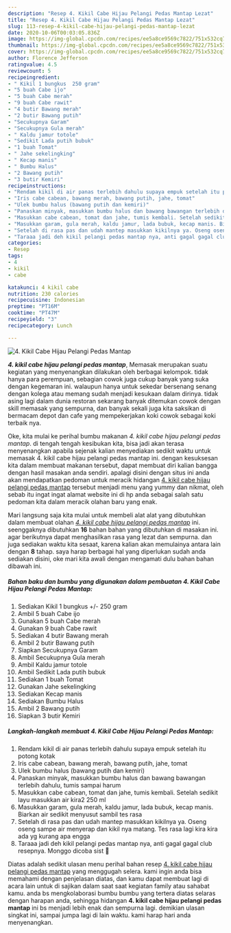 ```yaml
---
description: "Resep 4. Kikil Cabe Hijau Pelangi Pedas Mantap Lezat"
title: "Resep 4. Kikil Cabe Hijau Pelangi Pedas Mantap Lezat"
slug: 113-resep-4-kikil-cabe-hijau-pelangi-pedas-mantap-lezat
date: 2020-10-06T00:03:05.836Z
image: https://img-global.cpcdn.com/recipes/ee5a8ce9569c7822/751x532cq70/4-kikil-cabe-hijau-pelangi-pedas-mantap-foto-resep-utama.jpg
thumbnail: https://img-global.cpcdn.com/recipes/ee5a8ce9569c7822/751x532cq70/4-kikil-cabe-hijau-pelangi-pedas-mantap-foto-resep-utama.jpg
cover: https://img-global.cpcdn.com/recipes/ee5a8ce9569c7822/751x532cq70/4-kikil-cabe-hijau-pelangi-pedas-mantap-foto-resep-utama.jpg
author: Florence Jefferson
ratingvalue: 4.5
reviewcount: 5
recipeingredient:
- " Kikil 1 bungkus  250 gram"
- "5 buah Cabe ijo"
- "5 buah Cabe merah"
- "9 buah Cabe rawit"
- "4 butir Bawang merah"
- "2 butir Bawang putih"
- "Secukupnya Garam"
- "Secukupnya Gula merah"
- " Kaldu jamur totole"
- "Sedikit Lada putih bubuk"
- "1 buah Tomat"
- " Jahe sekelingking"
- " Kecap manis"
- " Bumbu Halus"
- "2 Bawang putih"
- "3 butir Kemiri"
recipeinstructions:
- "Rendam kikil di air panas terlebih dahulu supaya empuk setelah itu potong kotak"
- "Iris cabe cabean, bawang merah, bawang putih, jahe, tomat"
- "Ulek bumbu halus (bawang putih dan kemiri)"
- "Panaskan minyak, masukkan bumbu halus dan bawang bawangan terlebih dahulu, tumis sampai harum"
- "Masukkan cabe cabean, tomat dan jahe, tumis kembali. Setelah sedikit layu masukkan air kira2 250 ml"
- "Masukkan garam, gula merah, kaldu jamur, lada bubuk, kecap manis. Biarkan air sedikit menyusut sambil tes rasa"
- "Setelah di rasa pas dan udah mantep masukkan kikilnya ya. Oseng oseng sampe air menyerap dan kikil nya matang. Tes rasa lagi kira kira ada yg kurang apa engga"
- "Taraaa jadi deh kikil pelangi pedas mantap nya, anti gagal gagal club resepnya. Monggo dicoba sist 🤗"
categories:
- Resep
tags:
- 4
- kikil
- cabe

katakunci: 4 kikil cabe 
nutrition: 230 calories
recipecuisine: Indonesian
preptime: "PT16M"
cooktime: "PT47M"
recipeyield: "3"
recipecategory: Lunch

---
```



![4. Kikil Cabe Hijau Pelangi Pedas Mantap](https://img-global.cpcdn.com/recipes/ee5a8ce9569c7822/751x532cq70/4-kikil-cabe-hijau-pelangi-pedas-mantap-foto-resep-utama.jpg)

<b><i>4. kikil cabe hijau pelangi pedas mantap</i></b>, Memasak merupakan suatu kegiatan yang menyenangkan dilakukan oleh berbagai kelompok. tidak hanya para perempuan, sebagian cowok juga cukup banyak yang suka dengan kegemaran ini. walaupun hanya untuk sekedar bersenang senang dengan kolega atau memang sudah menjadi kesukaan dalam dirinya. tidak asing lagi dalam dunia restoran sekarang banyak ditemukan cowok dengan skill memasak yang sempurna, dan banyak sekali juga kita saksikan di bermacam depot dan cafe yang mempekerjakan koki cowok sebagai koki terbaik nya.

Oke, kita mulai ke perihal bumbu makanan <i>4. kikil cabe hijau pelangi pedas mantap</i>. di tengah tengah kesibukan kita, bisa jadi akan terasa menyenangkan apabila sejenak kalian menyediakan sedikit waktu untuk memasak 4. kikil cabe hijau pelangi pedas mantap ini. dengan kesuksesan kita dalam membuat makanan tersebut, dapat membuat diri kalian bangga dengan hasil masakan anda sendiri. apalagi disini dengan situs ini anda akan mendapatkan pedoman untuk meracik hidangan <u>4. kikil cabe hijau pelangi pedas mantap</u> tersebut menjadi menu yang yummy dan nikmat, oleh sebab itu ingat ingat alamat website ini di hp anda sebagai salah satu pedoman kita dalam meracik olahan baru yang enak.




Mari langsung saja kita mulai untuk membeli alat alat yang dibutuhkan dalam membuat olahan <u><i>4. kikil cabe hijau pelangi pedas mantap</i></u> ini. seenggaknya dibutuhkan <b>16</b> bahan bahan yang dibutuhkan di masakan ini. agar berikutnya dapat menghasilkan rasa yang lezat dan sempurna. dan juga sediakan waktu kita sesaat, karena kalian akan memulainya antara lain dengan <b>8</b> tahap. saya harap berbagai hal yang diperlukan sudah anda sediakan disini, oke mari kita awali dengan mengamati dulu bahan bahan dibawah ini.

<!--inarticleads1-->

##### Bahan baku dan bumbu yang digunakan dalam pembuatan 4. Kikil Cabe Hijau Pelangi Pedas Mantap:

1. Sediakan  Kikil 1 bungkus +/- 250 gram
1. Ambil 5 buah Cabe ijo
1. Gunakan 5 buah Cabe merah
1. Gunakan 9 buah Cabe rawit
1. Sediakan 4 butir Bawang merah
1. Ambil 2 butir Bawang putih
1. Siapkan Secukupnya Garam
1. Ambil Secukupnya Gula merah
1. Ambil  Kaldu jamur totole
1. Ambil Sedikit Lada putih bubuk
1. Sediakan 1 buah Tomat
1. Gunakan  Jahe sekelingking
1. Sediakan  Kecap manis
1. Sediakan  Bumbu Halus
1. Ambil 2 Bawang putih
1. Siapkan 3 butir Kemiri




<!--inarticleads2-->

##### Langkah-langkah membuat 4. Kikil Cabe Hijau Pelangi Pedas Mantap:

1. Rendam kikil di air panas terlebih dahulu supaya empuk setelah itu potong kotak
1. Iris cabe cabean, bawang merah, bawang putih, jahe, tomat
1. Ulek bumbu halus (bawang putih dan kemiri)
1. Panaskan minyak, masukkan bumbu halus dan bawang bawangan terlebih dahulu, tumis sampai harum
1. Masukkan cabe cabean, tomat dan jahe, tumis kembali. Setelah sedikit layu masukkan air kira2 250 ml
1. Masukkan garam, gula merah, kaldu jamur, lada bubuk, kecap manis. Biarkan air sedikit menyusut sambil tes rasa
1. Setelah di rasa pas dan udah mantep masukkan kikilnya ya. Oseng oseng sampe air menyerap dan kikil nya matang. Tes rasa lagi kira kira ada yg kurang apa engga
1. Taraaa jadi deh kikil pelangi pedas mantap nya, anti gagal gagal club resepnya. Monggo dicoba sist 🤗




Diatas adalah sedikit ulasan menu perihal bahan resep <u>4. kikil cabe hijau pelangi pedas mantap</u> yang menggugah selera. kami ingin anda bisa memahami dengan penjelasan diatas, dan kamu dapat membuat lagi di acara lain untuk di sajikan dalam saat saat kegiatan family atau sahabat kamu. anda bs mengkolaborasi bumbu bumbu yang tertera diatas selaras dengan harapan anda, sehingga hidangan <b>4. kikil cabe hijau pelangi pedas mantap</b> ini bs menjadi lebih enak dan sempurna lagi. demikian ulasan singkat ini, sampai jumpa lagi di lain waktu. kami harap hari anda menyenangkan.
